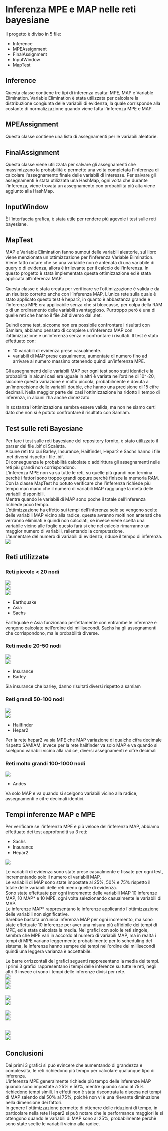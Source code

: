 # Inferenza MPE e MAP nelle reti bayesiane
Il progetto è diviso in 5 file:
* Inference
* MPEAssignment
* FinalAssignment     
* InputWindow
* MapTest

## Inference
Questa classe contiene tre tipi di inferenza esatta: MPE, MAP e Variable Elimination.
Variable Elimination è stata utilizzata per calcolare la distribuzione congiunta delle variabili di evidenza, la quale corrisponde alla costante di normalizzazione quando viene fatta l'inferenza MPE e MAP.

## MPEAssignment
Questa classe contiene una lista di assegnamenti per le variabili aleatorie.

## FinalAssignment
Questa classe viene utilizzata per salvare gli assegnamenti che massimizzano la probabilità e permette una volta completata l'inferenza di calcolare l'assegnamento finale delle variabili di interesse.
Per salvare gli assegnamenti è stata utilizzata una HashMap, ogni volta che durante l'inferenza, viene trovata un assegnamento con probabilità più alta viene aggiunto alla HashMap.

## InputWindow
È l'interfaccia grafica, è stata utile per rendere più agevole i test sulle reti bayesiane.

## MapTest
MAP e Variable Elimination fanno sumout delle variabili aleatorie, sul libro viene menzionata un'ottimizzazione per l'inferenza Variable Elimination.
Viene fatto notare che se una variabile non è antenata di una variabile di query o di evidenza, allora è irrilevante per il calcolo dell'inferenza.
In questo progetto è stata implementata questa ottimizzazione ed è stata applicata all’inferenza MAP.

Questa classe è stata creata per verificare se l’ottimizzazione è valida e da un risultato corretto anche con l’inferenza MAP.
L’unica rete sulla quale è stato applicato questo test è hepar2, in quanto è abbastanza grande e l’inferenza MPE era applicabile senza che si bloccasse, per colpa della RAM o di un ordinamento delle variabili svantaggioso.
Purtroppo però è una di quelle reti che hanno il file .bif diverso dal .net.

Quindi come test, siccome non era possibile confrontare i risultati con SamIam, abbiamo pensato di compiere un’inferenza MAP con l’ottimizzazione e un’inferenza senza e confrontare i risultati.
Il test è stato effettuato con:
* 10 variabili di evidenza prese casualmente.
* variabili di MAP prese casualmente, aumentate di numero fino ad arrivare al numero massimo ottenendo quindi un’inferenza MPE.

Gli assegnamenti delle variabili MAP per ogni test sono stati identici e la probabilità in alcuni casi era uguale in altri è variata nell’ordine di 10^-20, siccome questa variazione è molto piccola, probabilmente è dovuta a un’imprecisione delle variabili double, che hanno una precisione di 15 cifre decimali.
Nella maggior parte dei casi l’ottimizzazione ha ridotto il tempo di inferenza, in alcuni l’ha anche dimezzato.

In sostanza l’ottimizzazione sembra essere valida, ma non ne siamo certi dato che non si è potuto confrontare il risultato con SamIam.

## Test sulle reti Bayesiane
Per fare i test sulle reti bayesiane del repository fornito, è stato utilizzato il parser dei file .bif di Scaletta.<br>
Alcune reti tra cui Barley, Insurance, Hailfinder, Hepar2 e Sachs hanno i file .net diversi rispetto i file .bif.<br>
Di conseguenza le probabilità calcolate o addirittura gli assegnamenti nelle reti più grandi non corrispondono.<br>
L’inferenza MPE non va su tutte le reti, su quelle più grandi non termina perché i fattori sono troppo grandi oppure perché finisce la memoria RAM.<br>
Con la classe MapTest ho potuto verificare che l’inferenza richiede più tempo man mano che il numero di variabili MAP raggiunge la metà delle variabili disponibili.<br>
Mentre quando le variabili di MAP sono poche il totale dell’inferenza richiede poco tempo.<br>
L’ottimizzazione ha effetto sui tempi dell’inferenza solo se vengono scelte delle variabili MAP vicino alla radice, queste avranno molti non antenati che verranno eliminati e quindi non calcolati, se invece viene scelta una variabile vicino alle foglie questo farà sì che nel calcolo rimarranno un maggior numero di variabili, rallentando la computazione.<br>
L’aumentare del numero di variabili di evidenza, riduce il tempo di inferenza.
<img src="https://github.com/VittorioParagallo/IALAB_2019-2020/blob/master/Uncertainty/Uncertainty/img/graficoevidenze.png"/><br>
## Reti utilizzate
### Reti piccole < 20 nodi
<img src="https://github.com/VittorioParagallo/IALAB_2019-2020/blob/master/Uncertainty/Uncertainty/img/earthquake.png"/><br>
<img src="https://github.com/VittorioParagallo/IALAB_2019-2020/blob/master/Uncertainty/Uncertainty/img/asia.png"/><br>
<img src="https://github.com/VittorioParagallo/IALAB_2019-2020/blob/master/Uncertainty/Uncertainty/img/sachs.png"/><br>
* Earthquake
* Asia
* Sachs

Earthquake e Asia funzionano perfettamente con entrambe le inferenze e vengono calcolate nell’ordine dei millisecondi.
Sachs ha gli assegnamenti che corrispondono, ma le probabilità diverse.

### Reti medie 20-50 nodi
<img src="https://github.com/VittorioParagallo/IALAB_2019-2020/blob/master/Uncertainty/Uncertainty/img/insurance.png"/><br>
<img src="https://github.com/VittorioParagallo/IALAB_2019-2020/blob/master/Uncertainty/Uncertainty/img/barley.png"/><br>
* Insurance
* Barley

Sia insurance che barley, danno risultati diversi rispetto a samiam

### Reti grandi 50-100 nodi
<img src="https://github.com/VittorioParagallo/IALAB_2019-2020/blob/master/Uncertainty/Uncertainty/img/hailfinder.png"/><br>
<img src="https://github.com/VittorioParagallo/IALAB_2019-2020/blob/master/Uncertainty/Uncertainty/img/hepar2.png"/><br>
* Hailfinder
* Hepar2

Per la rete hepar2 va sia MPE che MAP variazione di qualche cifra decimale rispetto SAMIAM,
invece per la rete hailfinder va solo MAP e va quando si scelgono variabili vicino alla radice, diversi assegnamenti e cifre decimali

### Reti molto grandi 100-1000 nodi
<img src="https://github.com/VittorioParagallo/IALAB_2019-2020/blob/master/Uncertainty/Uncertainty/img/andes.png"/><br>
* Andes

Va solo MAP e va quando si scelgono variabili vicino alla radice, assegnamenti e cifre decimali identici.

## Tempi inferenze MAP e MPE
Per verificare se l'inferenza MPE è più veloce dell'inferenza MAP, abbiamo effettuato dei test approfonditi su 3 reti:
* Sachs
* Insurance
* Hepar2

<img src="https://github.com/VittorioParagallo/IALAB_2019-2020/blob/master/Uncertainty/Uncertainty/img/tabella1.jpeg"/><br>

Le variabili di evidenza sono state prese casualmente e fissate per ogni test, incrementando solo il numero di variabili MAP.<br>
Le variabili di MAP sono state impostate al 25%, 50% e 75% rispetto il totale delle variabili delle reti meno quelle di evidenza.<br>
Sono state effettuate per ogni incremento delle variabili MAP 10 inferenze MAP, 10 MAP* e 10 MPE, ogni volta selezionando casualmente le variabili di MAP.<br>
Le inferenze MAP* rappresentano le inferenze applicando l'ottimizzazione delle variabili non significative.<br>
Sarebbe bastata un'unica inferenza MAP per ogni incremento, ma sono state effettuate 10 inferenze per aver una misura più affidibile dei tempi di MPE, ed è stata calcolata la media.
Nei grafici con solo le reti singole, sembra che MPE vari in accordo al numero di variabili MAP, ma in realtà i tempi di MPE variano leggermente probabilmente per lo scheduling del sistema, le inferenze hanno sempre dei tempi nell'ordine dei millisecondi quindi una leggera varianza è accettabile.<br>

Le barre orrizzontali dei grafici seguenti rappresentano la media dei tempi.<br>
I primi 3 grafici rappresentano i tempi delle inferenze su tutte le reti, negli altri 3 invece ci sono i tempi delle inferenze divisi per rete.<br>
<img src="https://github.com/VittorioParagallo/IALAB_2019-2020/blob/master/Uncertainty/Uncertainty/img/grafico1.jpeg"/><br>
<img src="https://github.com/VittorioParagallo/IALAB_2019-2020/blob/master/Uncertainty/Uncertainty/img/grafico2.jpeg"/><br>
<img src="https://github.com/VittorioParagallo/IALAB_2019-2020/blob/master/Uncertainty/Uncertainty/img/grafico3.jpeg"/><br><br>
<img src="https://github.com/VittorioParagallo/IALAB_2019-2020/blob/master/Uncertainty/Uncertainty/img/tabellaSachs.jpeg"/><br>
<img src="https://github.com/VittorioParagallo/IALAB_2019-2020/blob/master/Uncertainty/Uncertainty/img/graficoSachs.jpeg"/><br><br>
<img src="https://github.com/VittorioParagallo/IALAB_2019-2020/blob/master/Uncertainty/Uncertainty/img/tabellaInsurance.jpeg"/><br>
<img src="https://github.com/VittorioParagallo/IALAB_2019-2020/blob/master/Uncertainty/Uncertainty/img/graficoInsurance.jpeg"/><br><br>

<img src="https://github.com/VittorioParagallo/IALAB_2019-2020/blob/master/Uncertainty/Uncertainty/img/tabellahepar2.jpeg"/><br>
<img src="https://github.com/VittorioParagallo/IALAB_2019-2020/blob/master/Uncertainty/Uncertainty/img/graficoHepar2.jpeg"/><br>

## Conclusioni
Dai primi 3 grafici si può evincere che aumentando di grandezza e complessità, le reti richiedono più tempo per calcolare qualunque tipo di inferenza.<br>
L'inferenza MPE generalmente richiede più tempo delle inferenze MAP quando sono impostate a 25% e 50%, mentre quando sono al 75% richiedono tempi simili. In effetti non è stata riscontrata la discesa nei tempi di MAP salendo dal 50% al 75%, poichè non vi è una rilevante diminuzione nella dimensione dei fattori.<br>
In genere l'ottimizzazione permette di ottenere delle riduzioni di tempo, in particolare nella rete Hepar2 si può notare che le performance maggiori le si ottengono quando le variabili di MAP sono al 25%, probabilmente perchè sono state scelte le variabili vicino alla radice.
